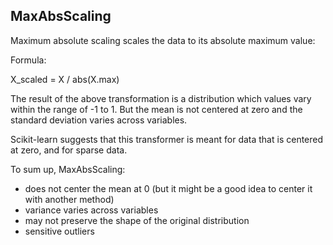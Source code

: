 ## MaxAbsScaling

Maximum absolute scaling scales the data to its absolute maximum value:

Formula:

X_scaled = X / abs(X.max)

The result of the above transformation is a distribution which values vary within the range of -1 to 1. But the mean is not centered at zero and the standard deviation varies across variables.

Scikit-learn suggests that this transformer is meant for data that is centered at zero, and for sparse data.

To sum up, MaxAbsScaling:

- does not center the mean at 0 (but it might be a good idea to center it with another method)
- variance varies across variables
- may not preserve the shape of the original distribution
- sensitive outliers
